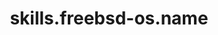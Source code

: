 ---
layout: skill
unique-name: freebsd-os
type: operating-system
title: skills.freebsd-os.name
description: skills.freebsd-os.desc
proficiency-level: 15
last-update: 2020-10-12 9:00:00 -0400
---